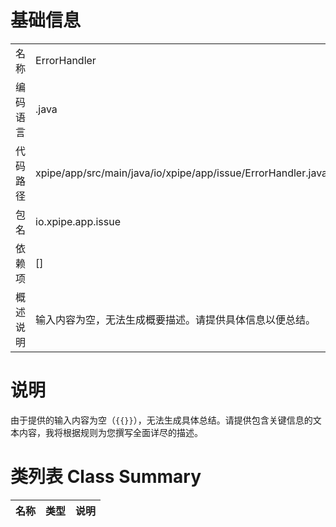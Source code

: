# 基础信息

|      |      |
|------|------|
| 名称 | ErrorHandler |
| 编码语言 | .java |
| 代码路径 | xpipe/app/src/main/java/io/xpipe/app/issue/ErrorHandler.java |
| 包名 | io.xpipe.app.issue |
| 依赖项 | [] |
| 概述说明 | 输入内容为空，无法生成概要描述。请提供具体信息以便总结。 |

# 说明

由于提供的输入内容为空（`{{}}`），无法生成具体总结。请提供包含关键信息的文本内容，我将根据规则为您撰写全面详尽的描述。

# 类列表 Class Summary

| 名称   | 类型  | 说明 |
|-------|------|-------------|




